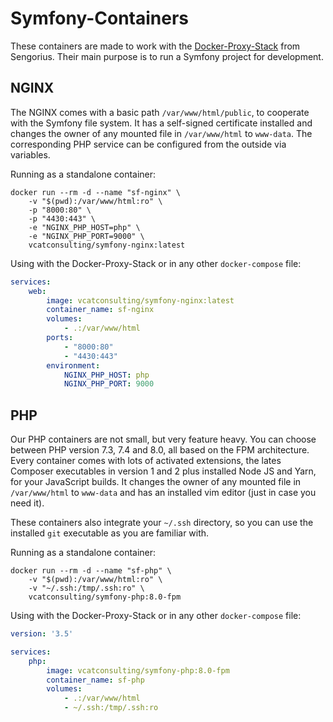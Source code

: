 Symfony-Containers
==================

These containers are made to work with the [Docker-Proxy-Stack](https://github.com/Sengorius/docker-proxy-stack)
from Sengorius. Their main purpose is to run a Symfony project for development.


## NGINX

The NGINX comes with a basic path `/var/www/html/public`, to cooperate with the Symfony file system. It has a
self-signed certificate installed and changes the owner of any mounted file in `/var/www/html` to `www-data`.
The corresponding PHP service can be configured from the outside via variables.

Running as a standalone container:

```shell
docker run --rm -d --name "sf-nginx" \
    -v "$(pwd):/var/www/html:ro" \
    -p "8000:80" \
    -p "4430:443" \
    -e "NGINX_PHP_HOST=php" \
    -e "NGINX_PHP_PORT=9000" \
    vcatconsulting/symfony-nginx:latest
```

Using with the Docker-Proxy-Stack or in any other `docker-compose` file:

```yaml
services:
    web:
        image: vcatconsulting/symfony-nginx:latest
        container_name: sf-nginx
        volumes:
            - .:/var/www/html
        ports:
            - "8000:80"
            - "4430:443"
        environment:
            NGINX_PHP_HOST: php
            NGINX_PHP_PORT: 9000
```


## PHP

Our PHP containers are not small, but very feature heavy. You can choose between PHP version 7.3,
7.4 and 8.0, all based on the FPM architecture. Every container comes with lots of activated extensions,
the lates Composer executables in version 1 and 2 plus installed Node JS and Yarn, for your JavaScript
builds. It changes the owner of any mounted file in `/var/www/html` to `www-data` and has an installed
vim editor (just in case you need it).

These containers also integrate your `~/.ssh` directory, so you can use the installed `git` executable
as you are familiar with.

Running as a standalone container:

```shell
docker run --rm -d --name "sf-php" \
    -v "$(pwd):/var/www/html:ro" \
    -v "~/.ssh:/tmp/.ssh:ro" \
    vcatconsulting/symfony-php:8.0-fpm
```

Using with the Docker-Proxy-Stack or in any other `docker-compose` file:

```yaml
version: '3.5'

services:
    php:
        image: vcatconsulting/symfony-php:8.0-fpm
        container_name: sf-php
        volumes:
            - .:/var/www/html
            - ~/.ssh:/tmp/.ssh:ro
```
